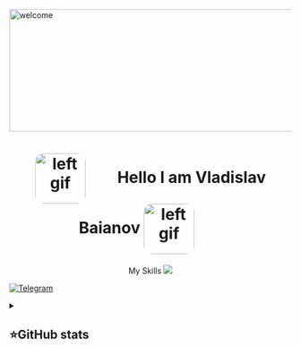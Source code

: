 <img width="1797" height="218" alt="welcome" src="https://github.com/user-attachments/assets/e0b04151-5bda-4820-8a78-6c5cabebe653" />


<h1 align="center">
    <img src="https://github.com/user-attachments/assets/2d8684da-c679-4a81-9003-72e2e542859f" alt="left gif" style="display: inline-block; margin-right: 50px; vertical-align: middle; width: 90px; border-radius: 15px;" />
        Hello I am Vladislav Baianov
    </span>
     <img src="https://github.com/user-attachments/assets/2d8684da-c679-4a81-9003-72e2e542859f" alt="left gif" style="display: inline-block; margin-right: 50px; vertical-align: middle; width: 90px; border-radius: 15px;" />
   
</h1>


<p align="center">
    My Skills
    </span>
  <a href="https://skillicons.dev">
    <img src="https://skillicons.dev/icons?i=git,kubernetes,docker,c,vim" />
  </a>
</p>


[![Telegram](https://img.shields.io/badge/-Telegram-2CA5E0?style=flat&logo=telegram&logoColor=white)](https://tlgg.ru/unmakame)







<details align="left">
  <summary><h2><b>⭐GitHub stats</b></h2></summary>
  <p>
   <img src="https://github-readme-stats.vercel.app/api/top-langs/?username=unmakame&theme=dracula&layout=compact&hide_border=true&bg_color=00000000" />
   <br>
   <img src="https://github-readme-stats.vercel.app/api?username=unmakame&count_private=true&show_icons=true&theme=dracula&hide_border=true&bg_color=00000000" />
  </p>
</details>


















 
